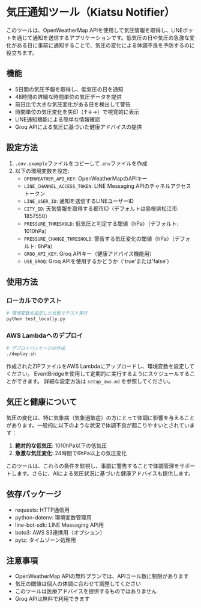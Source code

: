 # 気圧通知ツール（Kiatsu Notifier）

このツールは、OpenWeatherMap APIを使用して気圧情報を取得し、LINEボットを通じて通知を送信するアプリケーションです。低気圧の日や気圧の急激な変化がある日に事前に通知することで、気圧の変化による体調不良を予防するのに役立ちます。

## 機能

- 5日間の気圧予報を取得し、低気圧の日を通知
- 48時間の詳細な時間単位の気圧データを提供
- 前日比で大きな気圧変化がある日を検出して警告
- 時間単位の気圧変化を矢印（↑↓→）で視覚的に表示
- LINE通知機能による簡単な情報確認
- Groq APIによる気圧に基づいた健康アドバイスの提供

## 設定方法

1. `.env.example`ファイルをコピーして`.env`ファイルを作成
2. 以下の環境変数を設定:
   - `OPENWEATHER_API_KEY`: OpenWeatherMapのAPIキー
   - `LINE_CHANNEL_ACCESS_TOKEN`: LINE Messaging APIのチャネルアクセストークン
   - `LINE_USER_ID`: 通知を送信するLINEユーザーID
   - `CITY_ID`: 天気情報を取得する都市ID（デフォルトは島根県松江市: 1857550）
   - `PRESSURE_THRESHOLD`: 低気圧と判定する閾値（hPa）（デフォルト: 1010hPa）
   - `PRESSURE_CHANGE_THRESHOLD`: 警告する気圧変化の閾値（hPa）（デフォルト: 6hPa）
   - `GROQ_API_KEY`: Groq APIキー（健康アドバイス機能用）
   - `USE_GROQ`: Groq APIを使用するかどうか（'true'または'false'）

## 使用方法

### ローカルでのテスト

```bash
# 環境変数を設定した状態でテスト実行
python test_locally.py
```

### AWS Lambdaへのデプロイ

```bash
# デプロイパッケージの作成
./deploy.sh
```

作成されたZIPファイルをAWS Lambdaにアップロードし、環境変数を設定してください。
EventBridgeを使用して定期的に実行するようにスケジュールすることができます。
詳細な設定方法は `setup_aws.md` を参照してください。

## 気圧と健康について

気圧の変化は、特に気象病（気象過敏症）の方にとって体調に影響を与えることがあります。一般的に以下のような状況で体調不良が起こりやすいとされています：

1. **絶対的な低気圧**: 1010hPa以下の低気圧
2. **急激な気圧変化**: 24時間で6hPa以上の気圧変化

このツールは、これらの条件を監視し、事前に警告することで体調管理をサポートします。さらに、AIによる気圧状況に基づいた健康アドバイスも提供します。

## 依存パッケージ

- requests: HTTP通信用
- python-dotenv: 環境変数管理用
- line-bot-sdk: LINE Messaging API用
- boto3: AWS S3連携用（オプション）
- pytz: タイムゾーン処理用

## 注意事項

- OpenWeatherMap APIの無料プランでは、APIコール数に制限があります
- 気圧の閾値は個人の体調に合わせて調整してください
- このツールは医療アドバイスを提供するものではありません
- Groq APIは無料で利用できます
